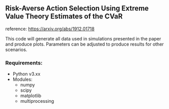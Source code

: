 ## Risk-Averse Action Selection Using Extreme Value Theory Estimates of the CVaR

reference: https://arxiv.org/abs/1912.01718

This code will generate all data used in simulations presented in the paper and produce plots. Parameters can be adjusted to produce results for other scenarios.

### Requirements:
* Python v3.xx
* Modules:
  * numpy
  * scipy
  * matplotlib
  * multiprocessing

